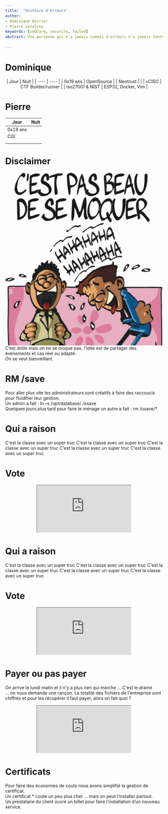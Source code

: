 ```yaml
---
title:  "Histoire d'Erreurs"
author:
- Dominique Derrier
- Pierre Lecalvez
keywords: [seQCure, securite, failed]
abstract: Une personne qui n'a jamais commis d'erreurs n'a jamais tenté d'innover. (Albert E).  Les technologies de l'information, de par leur nature, ouvrent la porte à l'innovation, à l'optimisation... et parfois à la créativité. Mais l’erreur en informatique n’est jamais très loin et cela peut vite coûter cher, en ouvrant des failles de sécurité. Disponibilité, Intégrité, Confidentialité.  En 20 ans d'expérience, nous avons vu de belles histoires d'échecs que nous voulons partager avec vous... L'erreur des autres est gratuite.

---
```


# Dominique

<center>
| Jour      | Nuit |
| ----      | ----  |
| 0x19 ans  | OpenSource |  
| Neotrust  |            |
| vCISO     | CTF Builder/runner  |
| iso27001 & NIST | ESP32, Docker, Vim |
</center>

# Pierre 

| Jour      | Nuit |
| ----      | ----  |
| 0x19 ans  |   |  
| CGI       |   |
|           |   |
|           |   |


# Disclaimer
<img src=images/moqueries.jpg style="float:left">

C’est drôle mais on ne se moque pas, l’idée est de partager des évènements et cas réel ou adapté.<br>
On se veut bienveillant.



# RM /save
Pour aller plus vite les administrateurs sont créatifs à faire des raccoucis pour fluidifier leur gestion.<br>
Un admin a fait : ln –s /opt/database/ /osave <br>
Quelques jours plus tard pour faire le ménage un autre a fait : rm /osave/* <br>


# Qui a raison

C'est la classe avec un super truc
C'est la classe avec un super truc
C'est la classe avec un super truc
C'est la classe avec un super truc
C'est la classe avec un super truc

# Vote

<center>
<iframe src=https://directpoll.com/r?XDbzPBdEt8j1rJNz3zlqeT1gleve6wtsoNq1KjIzViT2d5 > </iframe>
</center>

# Qui a raison

C'est la classe avec un super truc
C'est la classe avec un super truc
C'est la classe avec un super truc
C'est la classe avec un super truc
C'est la classe avec un super truc


# Vote

<center>
<iframe src=https://directpoll.com/r?XDbzPBdEt8j1rJNz3zlqeT1gleve6wtsoNq1KjIzViT2d5 > </iframe>
</center>


# Payer ou pas payer
On arrive le lundi matin et il n'y a plus rien qui marche … C'est le drame ... on nous demande une rançon. La totalité des fichiers de l'entreprise sont chiffrés et pour les récupérer il faut payer, alors on fait quoi ?

<center>
<iframe src=https://directpoll.com/r?XDbzPBdEt8j1rJNz3zlqeT1gleve6wtsoNq1KjIzViT2d5 > </iframe>
</center>



# Certificats
Pour faire des économies de couts nous avons simplifié la gestion de certificat.<br>
Un certificat * coute un peu plus cher … mais on peut l’installer partout.<br>
Un prestataire du client ouvre un billet pour faire l’installation d’un nouveau service.<br>

